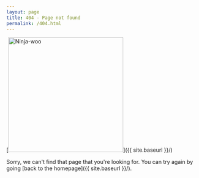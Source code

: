 ```yaml
---
layout: page
title: 404 - Page not found
permalink: /404.html
---
```


[<img src="{{ site.baseurl }}/images/404.png" alt="Ninja-woo" style="width: 300px;"/>]({{ site.baseurl }}/)

Sorry, we can't find that page that you're looking for. You can try again by going [back to the homepage]({{ site.baseurl }}/).

